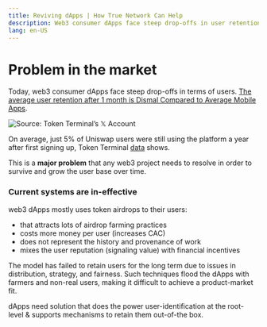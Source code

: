 ```yaml
---
title: Reviving dApps | How True Network Can Help
description: Web3 consumer dApps face steep drop-offs in user retention, struggling with ineffective airdrop strategies and high user acquisition costs. True Network offers a solution with its on-chain reputation protocol, enabling dApps to improve engagement and retention through user activity-based attestations. Supporting ecosystems like EVM, Solana, and Polkadot, True Network is one of the most feature-rich protocols available.
lang: en-US
---
```


# Problem in the market

Today, web3 consumer dApps face steep drop-offs in terms of users.
[The average user retention after 1 month is Dismal Compared to Average Mobile Apps](https://www.ccn.com/news/ethereum-user-retention-dismal-compared-mobile-apps/#:~:text=According%20to%20Geckoboard%20%2C%20on%20average,that%20figure%20rises%20to%2066%25.).

![Source: Token Terminal’s 𝕏 Account](https://www.notion.so/image/https%3A%2F%2Fprod-files-secure.s3.us-west-2.amazonaws.com%2F10cc70db-6f25-4a1a-bd4c-614384ab86aa%2F3dd52205-3022-49b5-9a9e-61b859337005%2FScreenshot_2024-03-27_at_9.09.01_PM.png?table=block&id=6aa341fd-7bbf-4a60-9dfa-0333d1dec873&cache=v2)

On average, just 5% of Uniswap users were still using the platform a year after first signing up, Token Terminal [data](https://tokenterminal.com/terminal/cohort-analysis) shows.


This is a **major problem** that any web3 project needs to resolve in order to survive and grow the user base over time.

### Current systems are in-effective

web3 dApps mostly uses token airdrops to their users:
- that attracts lots of airdrop farming practices
- costs more money per user (increases CAC)
- does not represent the history and provenance of work
- mixes the user reputation (signaling value) with financial incentives

The model has failed to retain users for the long term due to issues in distribution, strategy, and fairness. Such techniques flood the dApps with farmers and non-real users, making it difficult to achieve a product-market fit.

dApps need solution that does the power user-identification at the root-level & supports mechanisms to retain them out-of-the box.
